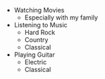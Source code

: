 * Watching Movies
  * Especially with my family
* Listening to Music
  * Hard Rock
  * Country
  * Classical
* Playing Guitar
  * Electric
  * Classical
